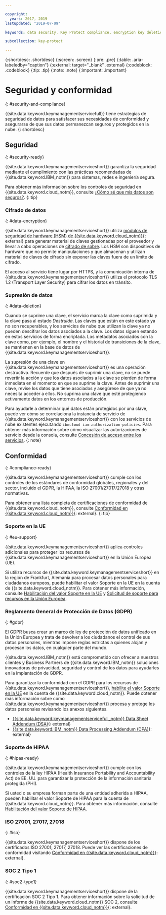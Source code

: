 ```yaml
---

copyright:
  years: 2017, 2019
lastupdated: "2019-07-09"

keywords: data security, Key Protect compliance, encryption key deletion

subcollection: key-protect

---
```


{:shortdesc: .shortdesc}
{:screen: .screen}
{:pre: .pre}
{:table: .aria-labeledby="caption"}
{:external: target="_blank" .external}
{:codeblock: .codeblock}
{:tip: .tip}
{:note: .note}
{:important: .important}

# Seguridad y conformidad
{: #security-and-compliance}

{{site.data.keyword.keymanagementservicefull}} tiene estrategias de seguridad de datos para satisfacer sus necesidades de conformidad y asegurarse de que sus datos permanezcan seguros y protegidos en la nube.
{: shortdesc}

## Seguridad
{: #security-ready}

{{site.data.keyword.keymanagementserviceshort}} garantiza la seguridad mediante el cumplimiento con las prácticas recomendadas de {{site.data.keyword.IBM_notm}} para sistemas, redes e ingeniería segura. 

Para obtener más información sobre los controles de seguridad en {{site.data.keyword.cloud_notm}}, consulte [¿Cómo sé que mis datos son seguros?](/docs/overview?topic=overview-security#security).
{: tip}

### Cifrado de datos
{: #data-encryption}

{{site.data.keyword.keymanagementserviceshort}} utiliza [módulos de seguridad de hardware (HSM) de {{site.data.keyword.cloud_notm}}](https://www.ibm.com/cloud/hardware-security-module){: external} para generar material de claves gestionadas por el proveedor y llevar a cabo operaciones de [cifrado de sobre](/docs/services/key-protect?topic=key-protect-envelope-encryption). Los HSM son dispositivos de hardware que no permite manipulaciones y que almacenan y utilizan material de claves de cifrado sin exponer las claves fuera de un límite de cifrado.

El acceso al servicio tiene lugar por HTTPS, y la comunicación interna de {{site.data.keyword.keymanagementserviceshort}} utiliza el protocolo TLS 1.2 (Transport Layer Security) para cifrar los datos en tránsito.

### Supresión de datos
{: #data-deletion}

Cuando se suprime una clave, el servicio marca la clave como suprimida y la clave pasa al estado _Destruida_. Las claves que están en este estado ya no son recuperables, y los servicios de nube que utilizan la clave ya no pueden descifrar los datos asociados a la clave. Los datos siguen estando en estos servicios de forma encriptada. Los metadatos asociados con la clave como, por ejemplo, el nombre y el historial de transiciones de la clave, se mantienen en la base de datos de {{site.data.keyword.keymanagementserviceshort}}. 

La supresión de una clave en {{site.data.keyword.keymanagementserviceshort}} es una operación destructiva. Recuerde que después de suprimir una clave, no se puede revertir la acción y que los datos asociados a la clave se pierden de forma inmediata en el momento en que se suprime la clave. Antes de suprimir una clave, revise los datos que tiene asociados y asegúrese de que ya no necesita acceder a ellos. No suprima una clave que esté protegiendo activamente datos en los entornos de producción. 

Para ayudarle a determinar qué datos están protegidos por una clave, puede ver cómo se correlaciona la instancia de servicio de {{site.data.keyword.keymanagementserviceshort}} con los servicios de nube existentes ejecutando `ibmcloud iam authorization-policies`. Para obtener más información sobre cómo visualizar las autorizaciones de servicio desde la consola, consulte [Concesión de acceso entre los servicios](/docs/iam?topic=iam-serviceauth).
{: note}

## Conformidad
{: #compliance-ready}

{{site.data.keyword.keymanagementserviceshort}} cumple con los controles de los estándares de conformidad globales, regionales y del sector, incluido el GDPR, la HIPAA, la ISO 27001/27017/27018 y otras normativas. 

Para obtener una lista completa de certificaciones de conformidad de {{site.data.keyword.cloud_notm}}, consulte [Conformidad en {{site.data.keyword.cloud_notm}}](https://www.ibm.com/cloud/compliance){: external}.
{: tip}

### Soporte en la UE
{: #eu-support}

{{site.data.keyword.keymanagementserviceshort}} aplica controles adicionales para proteger los recursos de {{site.data.keyword.keymanagementserviceshort}} en la Unión Europea (UE). 

Si utiliza recursos de {{site.data.keyword.keymanagementserviceshort}} en la región de Frankfurt, Alemania para procesar datos personales para ciudadanos europeos, puede habilitar el valor Soporte en la UE en la cuenta de {{site.data.keyword.cloud_notm}}. Para obtener más información, consulte [Habilitación del valor Soporte en la UE](/docs/account?topic=account-eu-hipaa-supported#bill_eusupported) y [Solicitud de soporte para recursos en la Unión Europea](/docs/get-support?topic=get-support-getting-customer-support#eusupported).

### Reglamento General de Protección de Datos (GDPR)
{: #gdpr}

El GDPR busca crear un marco de ley de protección de datos unificado en la Unión Europea y trata de devolver a los ciudadanos el control de sus datos personales, mientras impone reglas estrictas a quienes alojan y procesan los datos, en cualquier parte del mundo.

{{site.data.keyword.IBM_notm}} está comprometido con ofrecer a nuestros clientes y Business Partners de {{site.data.keyword.IBM_notm}} soluciones innovadoras de privacidad, seguridad y control de los datos para ayudarles en la implantación de GDPR.

Para garantizar la conformidad con el GDPR para los recursos de {{site.data.keyword.keymanagementserviceshort}}, [habilite el valor Soporte en la UE](/docs/account?topic=account-eu-hipaa-supported#bill_eusupported) en la cuenta de {{site.data.keyword.cloud_notm}}. Puede obtener más información sobre cómo {{site.data.keyword.keymanagementserviceshort}} procesa y protege los datos personales revisando los anexos siguientes.

- [{{site.data.keyword.keymanagementservicefull_notm}} Data Sheet Addendum (DSA)](https://www.ibm.com/software/reports/compatibility/clarity-reports/report/html/softwareReqsForProduct?deliverableId=180A0EC0658B11E5A8DABB56563AC132){: external}
- [{{site.data.keyword.IBM_notm}} Data Processing Addendum (DPA)](https://www.ibm.com/support/customer/csol/terms/?cat=dpa){: external}

### Soporte de HIPAA
{: #hipaa-ready}

{{site.data.keyword.keymanagementserviceshort}} cumple con los controles de la ley HIPAA (Health Insurance Portability and Accountability Act) de EE. UU. para garantizar la protección de la información sanitaria protegida (PHI). 

Si usted o su empresa forman parte de una entidad adherida a HIPAA, pueden habilitar el valor Soporte de HIPAA para la cuenta de {{site.data.keyword.cloud_notm}}. Para obtener más información, consulte [Habilitación del valor Soporte de HIPAA](/docs/account?topic=account-eu-hipaa-supported#enabling-hipaa).

### ISO 27001, 27017, 27018
{: #iso}

{{site.data.keyword.keymanagementserviceshort}} dispone de los certificados ISO 27001, 27017, 27018. Puede ver las certificaciones de conformidad visitando [Conformidad en {{site.data.keyword.cloud_notm}}](https://www.ibm.com/cloud/compliance){: external}. 

### SOC 2 Tipo 1
{: #soc2-type1}

{{site.data.keyword.keymanagementserviceshort}} dispone de la certificación SOC 2 Tipo 1. Para obtener información sobre la solicitud de un informe de {{site.data.keyword.cloud_notm}} SOC 2, consulte [Conformidad en {{site.data.keyword.cloud_notm}}](https://www.ibm.com/cloud/compliance){: external}.

